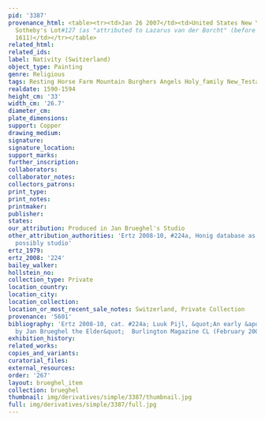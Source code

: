 ```yaml
---
pid: '3387'
provenance_html: <table><tr><td>Jan 26 2007</td><td>United States New York NY</td><td>Sale
  Sotheby's Lot#127 (as "attributed to Lazarus van der Borcht" (before 1575 - after
  1611)</td></tr></table>
related_html: 
related_ids: 
label: Nativity (Switzerland)
object_type: Painting
genre: Religious
tags: Resting Horse Farm Mountain Burghers Angels Holy_family New_Testament
realdate: 1590-1594
height_cm: '33'
width_cm: '26.7'
diameter_cm: 
plate_dimensions: 
support: Copper
drawing_medium: 
signature: 
signature_location: 
support_marks: 
further_inscription: 
collaborators: 
collaborator_notes: 
collectors_patrons: 
print_type: 
print_notes: 
printmaker: 
publisher: 
states: 
our_attribution: Produced in Jan Brueghel's Studio
other_attribution_authorities: 'Ertz 2008-10, #224a, Honig database as uncertain,
  possibly studio'
ertz_1979: 
ertz_2008: '224'
bailey_walker: 
hollstein_no: 
collection_type: Private
location_country: 
location_city: 
location_collection: 
location_or_most_recent_sale_notes: Switzerland, Private Collection
provenance: '5601'
bibliography: 'Ertz 2008-10, cat. #224a; Luuk Pijl, &quot;An early &apos;Nativity&apos;
  by Jan Brueghel the Elder&quot;  Burlington Magazine CL (February 2008), 100-101'
exhibition_history: 
related_works: 
copies_and_variants: 
curatorial_files: 
external_resources: 
order: '267'
layout: brueghel_item
collection: brueghel
thumbnail: img/derivatives/simple/3387/thumbnail.jpg
full: img/derivatives/simple/3387/full.jpg
---
```

